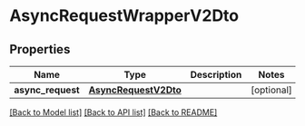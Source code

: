 # AsyncRequestWrapperV2Dto

## Properties
Name | Type | Description | Notes
------------ | ------------- | ------------- | -------------
**async_request** | [**AsyncRequestV2Dto**](AsyncRequestV2Dto.md) |  | [optional] 

[[Back to Model list]](../README.md#documentation-for-models) [[Back to API list]](../README.md#documentation-for-api-endpoints) [[Back to README]](../README.md)

